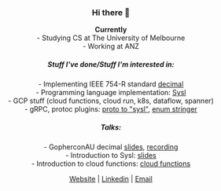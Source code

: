 <h3 align="center">Hi there 👋</h3>
<p align="center">
  <b> Currently </b><br>
- Studying CS at The University of Melbourne <br> 
- Working at ANZ
<br>
</p>
<h5 align="center">Stuff I've done/Stuff I'm interested in: </h5>
<p align="center">
- Implementing IEEE 754-R standard <a href="https://github.com/anz-bank/decimal">decimal</a><br>
- Programming language implementation: <a href="https://github.com/anz-bank/sysl">Sysl</a><br>
- GCP stuff (cloud functions, cloud run, k8s, dataflow, spanner) <br>
- gRPC, protoc plugins: <a href="https://github.com/anz-bank/protoc-gen-sysl">proto to "sysl"</a>, <a href="https://github.com/joshcarp/protoc-gen-stringer">enum stringer</a><br>
<h5 align="center">Talks: </h5>
<p align="center">
- GopherconAU decimal <a href="https://joshcarp.com/talks-decimal/#/">slides</a>, <a href="https://www.youtube.com/watch?v=F5rUM4GAs6A&feature=youtu.be">recording</a> <br>
- Introduction to Sysl: <a href="https://joshcarp.com/talks-sysl/#/">slides</a><br>
- Introduction to cloud functions: <a href="https://joshcarp.com/talks-cloud-functions/#/">cloud functions</a><br>
</p>

<div align="center">

  [Website](https://joshcarp.com) | [Linkedin](https://www.linkedin.com/in/joshcarp/) | [Email](https://mail.google.com/mail/u/0/?view=cm&fs=1&to=josh@joshcarp.com)

</div>
